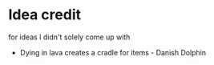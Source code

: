 # Idea credit
for ideas I didn't solely come up with

 - Dying in lava creates a cradle for items - Danish Dolphin